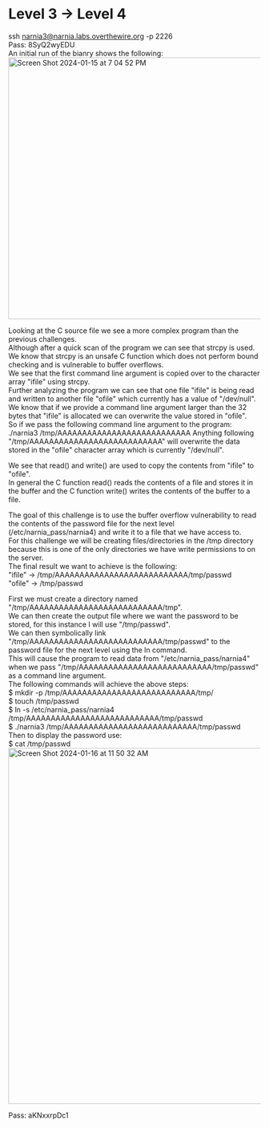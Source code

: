 # Level 3 -> Level 4
ssh narnia3@narnia.labs.overthewire.org -p 2226  
Pass: 8SyQ2wyEDU  
An initial run of the bianry shows the following:  
<img width="522" alt="Screen Shot 2024-01-15 at 7 04 52 PM" src="https://github.com/tylerdionne/OverTheWire-Narnia-Write-ups/assets/143131384/4748fce8-f8d2-4792-895b-d8e0dd966993">

Looking at the C source file we see a more complex program than the previous challenges.   
Although after a quick scan of the program we can see that strcpy is used.  
We know that strcpy is an unsafe C function which does not perform bound checking and is vulnerable to buffer overflows.  
We see that the first command line argument is copied over to the character array "ifile" using strcpy.  
Further analyzing the program we can see that one file "ifile" is being read and written to another file "ofile" which currently has a value of "/dev/null".  
We know that if we provide a command line argument larger than the 32 bytes that "ifile" is allocated we can overwrite the value stored in "ofile".  
So if we pass the following command line argument to the program:
./narnia3 /tmp/AAAAAAAAAAAAAAAAAAAAAAAAAAA
Anything following "/tmp/AAAAAAAAAAAAAAAAAAAAAAAAAAA" will overwrite the data stored in the "ofile" character array which is currently "/dev/null".

We see that read() and write() are used to copy the contents from "ifile" to "ofile".  
In general the C function read() reads the contents of a file and stores it in the buffer and the C function write() writes the contents of the buffer to a file. 

The goal of this challenge is to use the buffer overflow vulnerability to read the contents of the password file for the next level (/etc/narnia_pass/narnia4) and write it to a file that we have access to.  
For this challenge we will be creating files/directories in the /tmp directory because this is one of the only directories we have write permissions to on the server.  
The final result we want to achieve is the following:  
"ifile" -> /tmp/AAAAAAAAAAAAAAAAAAAAAAAAAAA/tmp/passwd  
"ofile" -> /tmp/passwd  

First we must create a directory named "/tmp/AAAAAAAAAAAAAAAAAAAAAAAAAAA/tmp".  
We can then create the output file where we want the password to be stored, for this instance I will use "/tmp/passwd".  
We can then symbolically link "/tmp/AAAAAAAAAAAAAAAAAAAAAAAAAAA/tmp/passwd" to the password file for the next level using the ln command.  
This will cause the program to read data from "/etc/narnia_pass/narnia4" when we pass "/tmp/AAAAAAAAAAAAAAAAAAAAAAAAAAA/tmp/passwd" as a command line argument.  
The following commands will achieve the above steps:  
$ mkdir -p /tmp/AAAAAAAAAAAAAAAAAAAAAAAAAAA/tmp/  
$ touch /tmp/passwd  
$ ln -s /etc/narnia_pass/narnia4 /tmp/AAAAAAAAAAAAAAAAAAAAAAAAAAA/tmp/passwd  
$ ./narnia3 /tmp/AAAAAAAAAAAAAAAAAAAAAAAAAAA/tmp/passwd  
Then to display the password use:  
$ cat /tmp/passwd  
<img width="710" alt="Screen Shot 2024-01-16 at 11 50 32 AM" src="https://github.com/tylerdionne/OverTheWire-Narnia-Write-ups/assets/143131384/e86518a5-be98-4ec9-a0e8-0ae785577ca5">

Pass: aKNxxrpDc1

